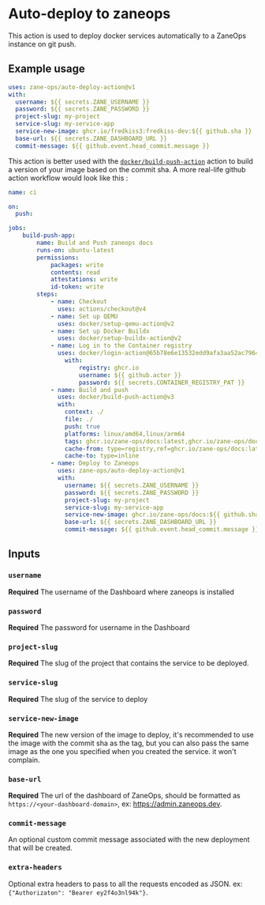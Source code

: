 # Auto-deploy to zaneops 

This action is used to deploy docker services automatically to a ZaneOps instance on git push.

## Example usage

```yaml
uses: zane-ops/auto-deploy-action@v1
with:
  username: ${{ secrets.ZANE_USERNAME }}
  password: ${{ secrets.ZANE_PASSWORD }}
  project-slug: my-project
  service-slug: my-service-app
  service-new-image: ghcr.io/fredkiss3:fredkiss-dev:${{ github.sha }}
  base-url: ${{ secrets.ZANE_DASHBOARD_URL }}
  commit-message: ${{ github.event.head_commit.message }}
```

This action is better used with the [`docker/build-push-action`](https://github.com/docker/build-push-action) action to build a version of your image based on the commit sha. A more real-life github action workflow would look like this : 

```yaml
name: ci

on:
  push:

jobs:
    build-push-app:
        name: Build and Push zaneops docs
        runs-on: ubuntu-latest
        permissions:
            packages: write
            contents: read
            attestations: write
            id-token: write
        steps:
            - name: Checkout
              uses: actions/checkout@v4
            - name: Set up QEMU
              uses: docker/setup-qemu-action@v2
            - name: Set up Docker Buildx
              uses: docker/setup-buildx-action@v2
            - name: Log in to the Container registry
              uses: docker/login-action@65b78e6e13532edd9afa3aa52ac7964289d1a9c1
                with:
                    registry: ghcr.io
                    username: ${{ github.actor }}
                    password: ${{ secrets.CONTAINER_REGISTRY_PAT }}
            - name: Build and push
              uses: docker/build-push-action@v3
              with:
                context: ./
                file: ./
                push: true
                platforms: linux/amd64,linux/arm64
                tags: ghcr.io/zane-ops/docs:latest,ghcr.io/zane-ops/docs:${{ github.sha }}
                cache-from: type=registry,ref=ghcr.io/zane-ops/docs:latest
                cache-to: type=inline
            - name: Deploy to Zaneops
              uses: zane-ops/auto-deploy-action@v1
              with:
                username: ${{ secrets.ZANE_USERNAME }}
                password: ${{ secrets.ZANE_PASSWORD }}
                project-slug: my-project
                service-slug: my-service-app
                service-new-image: ghcr.io/zane-ops/docs:${{ github.sha }}
                base-url: ${{ secrets.ZANE_DASHBOARD_URL }}
                commit-message: ${{ github.event.head_commit.message }}
```

## Inputs

### `username`

**Required** The username of the Dashboard where zaneops is installed

### `password`

**Required** The password for username in the Dashboard

### `project-slug`

**Required** The slug of the project that contains the service to be deployed.

### `service-slug`

**Required** The slug of the service to deploy

### `service-new-image`

**Required** The new version of the image to deploy, it's recommended to use the image with the commit sha as the tag, but you can also pass the same image as the one you specified when you created the service. it won't complain.

### `base-url`

**Required** The url of the dashboard of ZaneOps, should be formatted as `https://<your-dashboard-domain>`, ex: https://admin.zaneops.dev.

### `commit-message`
 
An optional custom commit message associated with the new deployment that will be created.

### `extra-headers`
 
Optional extra headers to pass to all the requests encoded as JSON. ex: `{"Authorizaton": "Bearer ey2f4o3nl94k"}`.